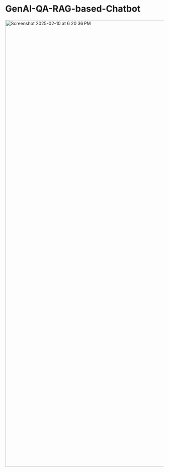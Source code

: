 # GenAI-QA-RAG-based-Chatbot

<img width="1419" alt="Screenshot 2025-02-10 at 6 20 36 PM" src="https://github.com/user-attachments/assets/25438610-e31b-4a24-9576-ed9e9fa59b40" />
